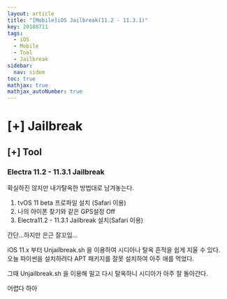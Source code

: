 ```yaml
---
layout: article
title: "[Mobile]iOS Jailbreak(11.2 - 11.3.1)"
key: 20180711
tags:
  - iOS
  - Mobile
  - Tool
  - Jailbreak
sidebar:
  nav: sidem
toc: true
mathjax: true
mathjax_autoNumber: true
---
```


# [+] Jailbreak

<!--more-->

## [+] Tool

### Electra 11.2 - 11.3.1 Jailbreak

확실하진 않지만 내가탈옥한 방법대로 남겨놓는다.

1. tvOS 11 beta 프로파일 설치 (Safari 이용)
2. 나의 아이폰 찾기와 같은 GPS설정 Off
3. Electra11.2 - 11.3.1 Jailbreak 설치(Safari 이용)

간단...하지만 은근 잘꼬임...

iOS 11.x 부터 Unjailbreak.sh 을 이용하여 시디아나 탈옥 흔적을 쉽게 지울 수 있다.
오늘 파이썬을 설치하려다 APT 패키지를 잘못 설치하여 아주 애를 먹었다.

그때 Unjailbreak.sh 을 이용해 밀고 다시 탈옥하니 시디아가 아주 잘 돌아간다.

어렵다 하아

